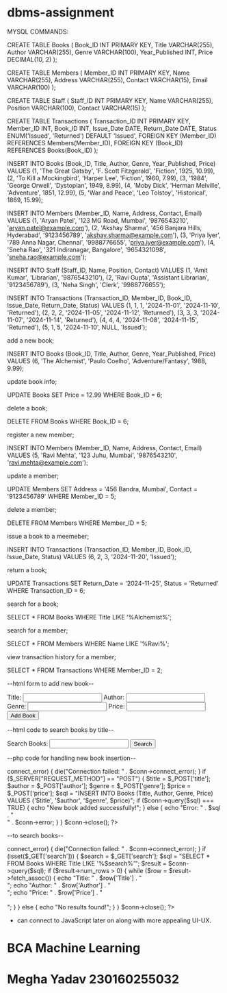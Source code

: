 # dbms-assignment

MYSQL COMMANDS:

CREATE TABLE Books (
    Book_ID INT PRIMARY KEY,
    Title VARCHAR(255),
    Author VARCHAR(255),
    Genre VARCHAR(100),
    Year_Published INT,
    Price DECIMAL(10, 2)
);

CREATE TABLE Members (
    Member_ID INT PRIMARY KEY,
    Name VARCHAR(255),
    Address VARCHAR(255),
    Contact VARCHAR(15),
    Email VARCHAR(100)
);

CREATE TABLE Staff (
    Staff_ID INT PRIMARY KEY,
    Name VARCHAR(255),
    Position VARCHAR(100),
    Contact VARCHAR(15)
);

CREATE TABLE Transactions (
    Transaction_ID INT PRIMARY KEY,
    Member_ID INT,
    Book_ID INT,
    Issue_Date DATE,
    Return_Date DATE,
    Status ENUM('Issued', 'Returned') DEFAULT 'Issued',
    FOREIGN KEY (Member_ID) REFERENCES Members(Member_ID),
    FOREIGN KEY (Book_ID) REFERENCES Books(Book_ID)
);

INSERT INTO Books (Book_ID, Title, Author, Genre, Year_Published, Price)
VALUES
(1, 'The Great Gatsby', 'F. Scott Fitzgerald', 'Fiction', 1925, 10.99),
(2, 'To Kill a Mockingbird', 'Harper Lee', 'Fiction', 1960, 7.99),
(3, '1984', 'George Orwell', 'Dystopian', 1949, 8.99),
(4, 'Moby Dick', 'Herman Melville', 'Adventure', 1851, 12.99),
(5, 'War and Peace', 'Leo Tolstoy', 'Historical', 1869, 15.99);

INSERT INTO Members (Member_ID, Name, Address, Contact, Email)
VALUES
(1, 'Aryan Patel', '123 MG Road, Mumbai', '9876543210', 'aryan.patel@example.com'),
(2, 'Akshay Sharma', '456 Banjara Hills, Hyderabad', '9123456789', 'akshay.sharma@example.com'),
(3, 'Priya Iyer', '789 Anna Nagar, Chennai', '9988776655', 'priya.iyer@example.com'),
(4, 'Sneha Rao', '321 Indiranagar, Bangalore', '9654321098', 'sneha.rao@example.com');


INSERT INTO Staff (Staff_ID, Name, Position, Contact)
VALUES
(1, 'Amit Kumar', 'Librarian', '9876543210'),
(2, 'Ravi Gupta', 'Assistant Librarian', '9123456789'),
(3, 'Neha Singh', 'Clerk', '9988776655');


INSERT INTO Transactions (Transaction_ID, Member_ID, Book_ID, Issue_Date, Return_Date, Status)
VALUES
(1, 1, 1, '2024-11-01', '2024-11-10', 'Returned'),
(2, 2, 2, '2024-11-05', '2024-11-12', 'Returned'),
(3, 3, 3, '2024-11-07', '2024-11-14', 'Returned'),
(4, 4, 4, '2024-11-08', '2024-11-15', 'Returned'),
(5, 1, 5, '2024-11-10', NULL, 'Issued');

add a new book;

INSERT INTO Books (Book_ID, Title, Author, Genre, Year_Published, Price)
VALUES (6, 'The Alchemist', 'Paulo Coelho', 'Adventure/Fantasy', 1988, 9.99);

update book info;

UPDATE Books
SET Price = 12.99
WHERE Book_ID = 6;

delete a book;

DELETE FROM Books
WHERE Book_ID = 6;

register a new member;

INSERT INTO Members (Member_ID, Name, Address, Contact, Email)
VALUES (5, 'Ravi Mehta', '123 Juhu, Mumbai', '9876543210', 'ravi.mehta@example.com');

update a member;

UPDATE Members
SET Address = '456 Bandra, Mumbai', Contact = '9123456789'
WHERE Member_ID = 5;

delete a member;

DELETE FROM Members
WHERE Member_ID = 5;

issue a book to a meemeber;

INSERT INTO Transactions (Transaction_ID, Member_ID, Book_ID, Issue_Date, Status)
VALUES (6, 2, 3, '2024-11-20', 'Issued');

return a book;

UPDATE Transactions
SET Return_Date = '2024-11-25', Status = 'Returned'
WHERE Transaction_ID = 6;

search for a book;

SELECT * FROM Books
WHERE Title LIKE '%Alchemist%';

search for a member;

SELECT * FROM Members
WHERE Name LIKE '%Ravi%';

view transaction history for a member;

SELECT * FROM Transactions
WHERE Member_ID = 2;


--html form to add new book--

<form action="add_book.php" method="POST">
    <label for="title">Title:</label>
    <input type="text" id="title" name="title" required>
    <label for="author">Author:</label>
    <input type="text" id="author" name="author" required>
    <label for="genre">Genre:</label>
    <input type="text" id="genre" name="genre" required>
    <label for="price">Price:</label>
    <input type="number" id="price" name="price" required>
    <button type="submit">Add Book</button>
</form>

--html code to search books by title--

<form action="search_books.php" method="GET">
    <label for="search">Search Books:</label>
    <input type="text" id="search" name="search" required>
    <button type="submit">Search</button>
</form>




--php code for handling new book insertion--

<?php
$servername = "localhost";
$username = "root";
$password = "";
$dbname = "library";

// Create connection
$conn = new mysqli($servername, $username, $password, $dbname);

// Check connection
if ($conn->connect_error) {
    die("Connection failed: " . $conn->connect_error);
}

if ($_SERVER["REQUEST_METHOD"] == "POST") {
    $title = $_POST['title'];
    $author = $_POST['author'];
    $genre = $_POST['genre'];
    $price = $_POST['price'];

    $sql = "INSERT INTO Books (Title, Author, Genre, Price) VALUES ('$title', '$author', '$genre', $price)";
    
    if ($conn->query($sql) === TRUE) {
        echo "New book added successfully!";
    } else {
        echo "Error: " . $sql . "<br>" . $conn->error;
    }
}

$conn->close();
?>

--to search books--

<?php
$conn = new mysqli("localhost", "root", "", "library");

if ($conn->connect_error) {
    die("Connection failed: " . $conn->connect_error);
}

if (isset($_GET['search'])) {
    $search = $_GET['search'];
    $sql = "SELECT * FROM Books WHERE Title LIKE '%$search%'";

    $result = $conn->query($sql);
    if ($result->num_rows > 0) {
        while ($row = $result->fetch_assoc()) {
            echo "Title: " . $row['Title'] . "<br>";
            echo "Author: " . $row['Author'] . "<br>";
            echo "Price: " . $row['Price'] . "<br><br>";
        }
    } else {
        echo "No results found!";
    }
}

$conn->close();
?>

- can connect to JavaScript later on along with more appealing UI-UX.

# BCA Machine Learning
# Megha Yadav 230160255032
